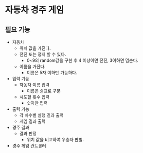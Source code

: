 # 자동차 경주 게임
## 필요 기능
* 자동차
  * 위치 값을 가진다.
  * 전진 또는 정지 할 수 있다.
    * 0~9의 random값을 구한 후 4 이상이면 전진, 3이하면 멈춘다.
  * 이름을 가진다.
    * 이름은 5자 이하만 가능하다.
* 입력 기능
  * 자동차 이름 입력
    * 이름은 쉼표로 구분
  * 시도할 횟수 입력
    * 숫자만 입력
* 출력 기능
  * 각 차수별 실행 결과 출력
  * 게임 결과 출력
* 경주 결과
  * 결과 판정
    * 위치 값을 비교하여 우승자 판별.
* 경주 게임 컨트롤러